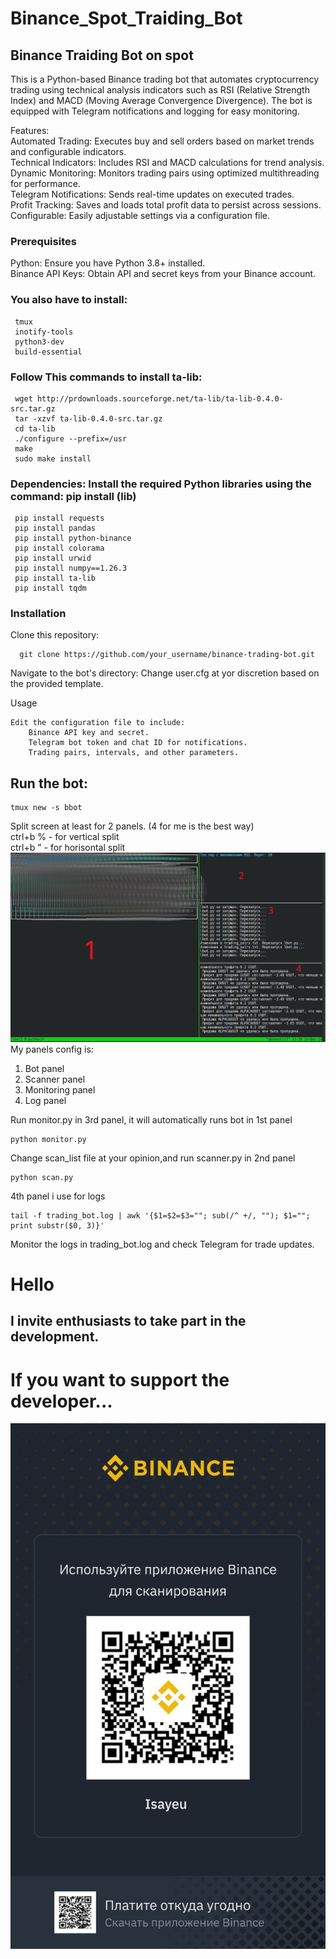 # Binance_Spot_Traiding_Bot
## Binance Traiding Bot on spot
This is a Python-based Binance trading bot that automates cryptocurrency trading using technical analysis indicators such as RSI (Relative Strength Index) and MACD (Moving Average Convergence Divergence). The bot is equipped with Telegram notifications and logging for easy monitoring.

Features:  
  Automated Trading: Executes buy and sell orders based on market trends and configurable indicators.  
  Technical Indicators: Includes RSI and MACD calculations for trend analysis.  
  Dynamic Monitoring: Monitors trading pairs using optimized multithreading for performance.  
  Telegram Notifications: Sends real-time updates on executed trades.  
  Profit Tracking: Saves and loads total profit data to persist across sessions.  
  Configurable: Easily adjustable settings via a configuration file.

### Prerequisites
  Python: Ensure you have Python 3.8+ installed.  
  Binance API Keys: Obtain API and secret keys from your Binance account.  

### You also have to install:
     tmux
     inotify-tools
     python3-dev
     build-essential
### Follow This commands to install ta-lib:
     wget http://prdownloads.sourceforge.net/ta-lib/ta-lib-0.4.0-src.tar.gz
     tar -xzvf ta-lib-0.4.0-src.tar.gz
     cd ta-lib
     ./configure --prefix=/usr
     make
     sudo make install
### Dependencies: Install the required Python libraries using the command: pip install (lib)
     pip install requests
     pip install pandas
     pip install python-binance
     pip install colorama
     pip install urwid
     pip install numpy==1.26.3
     pip install ta-lib
     pip install tqdm
### Installation
Clone this repository:  
```
  git clone https://github.com/your_username/binance-trading-bot.git
```

Navigate to the bot's directory:
Change user.cfg at yor discretion based on the provided template.

Usage

    Edit the configuration file to include:
        Binance API key and secret.
        Telegram bot token and chat ID for notifications.
        Trading pairs, intervals, and other parameters.

## Run the bot:
```
tmux new -s bbot
```
Split screen at least for 2 panels. (4 for me is the best way)  
ctrl+b % - for vertical split  
ctrl+b " - for horisontal split
![Example](https://github.com/isayeu/Binance_Spot_Traiding_Bot/blob/main/Screenshot_20241219_193040.png)
My panels config is:  
1. Bot panel
2. Scanner panel
3. Monitoring panel
4. Log panel

Run monitor.py in 3rd panel, it will automatically runs bot in 1st panel
```
python monitor.py
```
Change scan_list file at your opinion,and run scanner.py in 2nd panel
```
python scan.py
```
4th panel i use for logs
```
tail -f trading_bot.log | awk '{$1=$2=$3=""; sub(/^ +/, ""); $1=""; print substr($0, 3)}'
```

Monitor the logs in trading_bot.log and check Telegram for trade updates.
# Hello
## I invite enthusiasts to take part in the development.
# If you want to support the developer...
![Tips](https://github.com/isayeu/Binance_Spot_Traiding_Bot/blob/main/tips.jpg)

